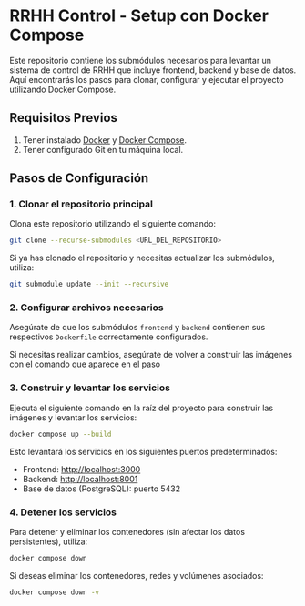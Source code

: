 # RRHH Control - Setup con Docker Compose

Este repositorio contiene los submódulos necesarios para levantar un sistema de control de RRHH que incluye frontend, backend y base de datos. Aquí encontrarás los pasos para clonar, configurar y ejecutar el proyecto utilizando Docker Compose.

## Requisitos Previos

1. Tener instalado [Docker](https://www.docker.com/) y [Docker Compose](https://docs.docker.com/compose/).
2. Tener configurado Git en tu máquina local.

## Pasos de Configuración

### 1. Clonar el repositorio principal
Clona este repositorio utilizando el siguiente comando:

```bash
git clone --recurse-submodules <URL_DEL_REPOSITORIO>
```

Si ya has clonado el repositorio y necesitas actualizar los submódulos, utiliza:

```bash
git submodule update --init --recursive
```

### 2. Configurar archivos necesarios
Asegúrate de que los submódulos `frontend` y `backend` contienen sus respectivos `Dockerfile` correctamente configurados.

Si necesitas realizar cambios, asegúrate de volver a construir las imágenes con el comando que aparece en el paso

### 3. Construir y levantar los servicios
Ejecuta el siguiente comando en la raíz del proyecto para construir las imágenes y levantar los servicios:

```bash
docker compose up --build
```

Esto levantará los servicios en los siguientes puertos predeterminados:
- Frontend: [http://localhost:3000](http://localhost:3000)
- Backend: [http://localhost:8001](http://localhost:8001)
- Base de datos (PostgreSQL): puerto 5432

### 4. Detener los servicios
Para detener y eliminar los contenedores (sin afectar los datos persistentes), utiliza:

```bash
docker compose down
```

Si deseas eliminar los contenedores, redes y volúmenes asociados:

```bash
docker compose down -v
```


